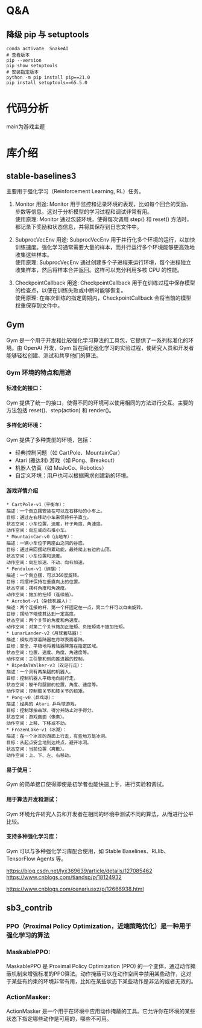 
# Q&A
## 降级 pip 与 setuptools
```shell
conda activate  SnakeAI
# 查看版本
pip --version
pip show setuptools
# 安装指定版本
python -m pip install pip==21.0
pip install setuptools==65.5.0
```


# 代码分析
main为游戏主题


# 库介绍
## stable-baselines3
主要用于强化学习（Reinforcement Learning, RL）任务。
1. Monitor
用途: Monitor 用于监控和记录环境的表现，比如每个回合的奖励、步数等信息。这对于分析模型的学习过程和调试非常有用。<br>
使用原理: Monitor 通过包装环境，使得每次调用 step() 和 reset() 方法时，都记录下奖励和状态信息，并将其保存到日志文件中。<br>

2. SubprocVecEnv
用途: SubprocVecEnv 用于并行化多个环境的运行，以加快训练速度。强化学习通常需要大量的样本，而并行运行多个环境能够更高效地收集这些样本。<br>
使用原理: SubprocVecEnv 通过创建多个子进程来运行环境，每个进程独立收集样本，然后将样本合并返回。这样可以充分利用多核 CPU 的性能。<br>

3. CheckpointCallback
用途: CheckpointCallback 用于在训练过程中保存模型的检查点，以便在训练失败或中断时能够恢复。<br>
使用原理: 在每次训练的指定周期内，CheckpointCallback 会将当前的模型权重保存到文件中。<br>

## Gym
Gym 是一个用于开发和比较强化学习算法的工具包，它提供了一系列标准化的环境。由 OpenAI 开发，Gym 旨在简化强化学习的实验过程，使研究人员和开发者能够轻松创建、测试和共享他们的算法。<br>

### Gym 环境的特点和用途
#### 标准化的接口：
Gym 提供了统一的接口，使得不同的环境可以使用相同的方法进行交互。主要的方法包括 reset()、step(action) 和 render()。

#### 多样化的环境：
Gym 提供了多种类型的环境，包括：
* 经典控制问题（如 CartPole、MountainCar）
* Atari (雅达利) 游戏（如 Pong、Breakout）
* 机器人仿真（如 MuJoCo、Robotics）
* 自定义环境：用户也可以根据需求创建新的环境。

#### 游戏详情介绍
```shell
* CartPole-v1（平衡车）：
描述：一个倒立摆安装在可以左右移动的小车上。
目标：通过左右移动小车来保持杆子直立。
状态空间：小车位置、速度，杆子角度、角速度。
动作空间：向左或向右推小车。
* MountainCar-v0（山地车）：
描述：一辆小车位于两座山之间的谷底。
目标：通过来回摆动积累动能，最终爬上右边的山顶。
状态空间：小车位置和速度。
动作空间：向左加速、不动、向右加速。
* Pendulum-v1（钟摆）：
描述：一个倒立摆，可以360度旋转。
目标：将摆杆保持在垂直向上的位置。
状态空间：摆杆角度和角速度。
动作空间：施加的扭矩（连续值）。
* Acrobot-v1（杂技机器人）：
描述：两个连接的杆，第一个杆固定在一点，第二个杆可以自由旋转。
目标：摆动下端使其达到一定高度。
状态空间：两个关节的角度和角速度。
动作空间：对第二个关节施加正扭矩、负扭矩或不施加扭矩。
* LunarLander-v2（月球着陆器）：
描述：模拟月球着陆器在月球表面着陆。
目标：安全、平稳地将着陆器降落在指定区域。
状态空间：位置、速度、角度、角速度等。
动作空间：主引擎和侧向推进器的控制。
* BipedalWalker-v3（双足行走）：
描述：一个具有两条腿的机器人。
目标：控制机器人平稳地向前行走。
状态空间：躯干和腿部的位置、角度、速度等。
动作空间：控制髋关节和膝关节的扭矩。
* Pong-v0（乒乓球）：
描述：经典的 Atari 乒乓球游戏。
目标：控制球拍击球，得分并防止对手得分。
状态空间：游戏画面（像素）。
动作空间：上移、下移或不动。
* FrozenLake-v1（冰湖）：
描述：在一个冰冻的湖面上行走，有些地方是冰洞。
目标：从起点安全地到达终点，避开冰洞。
状态空间：当前位置（离散）。
动作空间：上、下、左、右移动。
```

#### 易于使用：
Gym 的简单接口使得即使是初学者也能快速上手，进行实验和调试。
#### 用于算法开发和测试：
Gym 环境允许研究人员和开发者在相同的环境中测试不同的算法，从而进行公平比较。
#### 支持多种强化学习库：
Gym 可以与多种强化学习库配合使用，如 Stable Baselines、RLlib、TensorFlow Agents 等。

https://blog.csdn.net/lyx369639/article/details/127085462
https://www.cnblogs.com/tiandsp/p/18124932

https://www.cnblogs.com/cenariusxz/p/12666938.html

## sb3_contrib
### PPO（Proximal Policy Optimization，近端策略优化）是一种用于强化学习的算法
### MaskablePPO: 
MaskablePPO 是 Proximal Policy Optimization (PPO) 的一个变体，通过动作掩蔽机制来增强标准的PPO算法。动作掩蔽可以在动作空间中禁用某些动作，这对于某些有约束的环境非常有用，比如在某些状态下某些动作是非法的或者无效的。

### ActionMasker:
ActionMasker 是一个用于在环境中应用动作掩蔽的工具。它允许你在环境的某些状态下指定哪些动作是可用的，哪些不可用。



